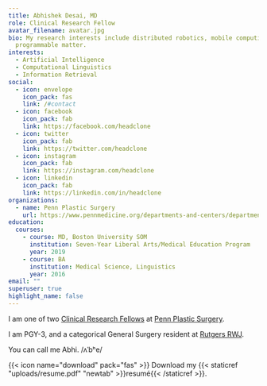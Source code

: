 ```yaml
---
title: Abhishek Desai, MD
role: Clinical Research Fellow
avatar_filename: avatar.jpg
bio: My research interests include distributed robotics, mobile computing and
  programmable matter.
interests:
  - Artificial Intelligence
  - Computational Linguistics
  - Information Retrieval
social:
  - icon: envelope
    icon_pack: fas
    link: /#contact
  - icon: facebook
    icon_pack: fab
    link: https://facebook.com/headclone
  - icon: twitter
    icon_pack: fab
    link: https://twitter.com/headclone
  - icon: instagram
    icon_pack: fab
    link: https://instagram.com/headclone
  - icon: linkedin
    icon_pack: fab
    link: https://linkedin.com/in/headclone
organizations:
  - name: Penn Plastic Surgery
    url: https://www.pennmedicine.org/departments-and-centers/department-of-surgery/surgery-divisions/plastic-surgery
education:
  courses:
    - course: MD, Boston University SOM
      institution: Seven-Year Liberal Arts/Medical Education Program
      year: 2019
    - course: BA
      institution: Medical Science, Linguistics
      year: 2016
email: ""
superuser: true
highlight_name: false
---
```

I am one of two [Clinical Research Fellows](http://www.uphs.upenn.edu/surgery/research/Plastic_Surgery/fellowship.html) at [Penn Plastic Surgery](https://www.pennmedicine.org/departments-and-centers/department-of-surgery/surgery-divisions/plastic-surgery).

I am PGY-3, and a categorical General Surgery resident at [Rutgers RWJ](https://rwjms.rutgers.edu/departments/surgery/divisions/other/division-of-general-surgery/residency/about-the-program).

You can call me Abhi. /ʌˈbʰe/

{{< icon name="download" pack="fas" >}} Download my {{< staticref "uploads/resume.pdf" "newtab" >}}resumé{{< /staticref >}}.